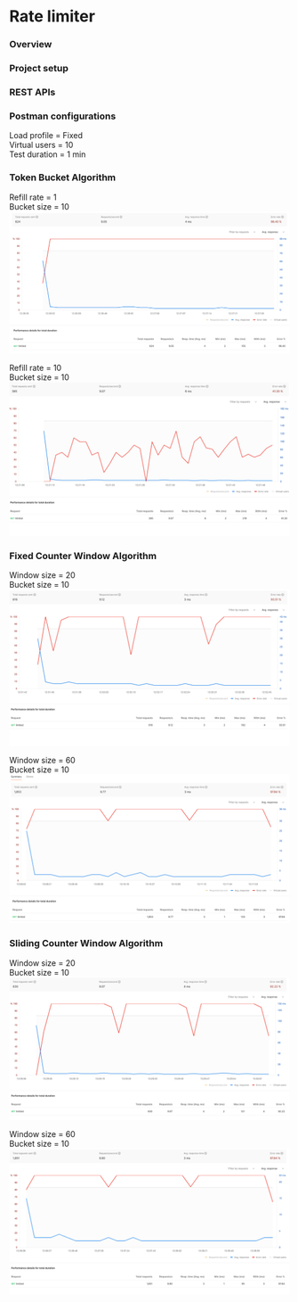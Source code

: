 # Rate limiter 

### Overview

### Project setup 

### REST APIs

### Postman configurations
Load profile = Fixed \
Virtual users = 10 \
Test duration = 1 min

### Token Bucket Algorithm
Refill rate = 1 \
Bucket size = 10
![img.png](src/main/resources/tba_1_10.png)

Refill rate = 10 \
Bucket size = 10
![img.png](src/main/resources/tba_10_10.png)

### Fixed Counter Window Algorithm
Window size = 20 \
Bucket size = 10
![img.png](src/main/resources/fcwa_20_10.png)

Window size = 60 \
Bucket size = 10
![img.png](src/main/resources/fcwa_60_10.png)

### Sliding Counter Window Algorithm
Window size = 20 \
Bucket size = 10 
![img_1.png](src/main/resources/scwa_20_10.png)

Window size = 60 \
Bucket size = 10 
![img.png](src/main/resources/scwa_60_10.png)
